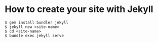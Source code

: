 # How to create your site with Jekyll

```
$ gem install bundler jekyll
$ jekyll new <site-name>
$ cd <site-name>
$ bundle exec jekyll serve
```